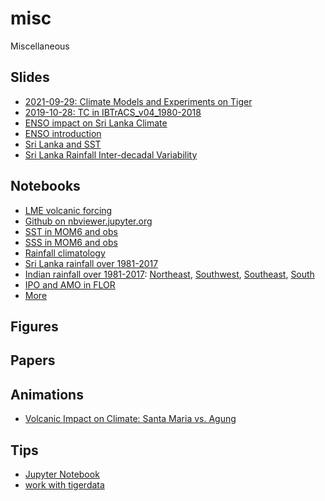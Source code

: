 # misc
Miscellaneous

## Slides
* [2021-09-29: Climate Models and Experiments on Tiger](https://docs.google.com/presentation/d/1avTt-jKJb_XqO5CyYEbbKWuL5uVmIZT7IVWE1TpO0MI)
* [2019-10-28: TC in IBTrACS_v04_1980-2018](https://docs.google.com/presentation/d/1tIAR1QI4jt7iuexMTK8axNdEyiO_MO64T13HIIv8D8Q)
* [ENSO impact on Sri Lanka Climate](https://docs.google.com/presentation/d/1HOqww7g5H3Bgq0WJt6p7KU8BBleELhSaKGmRObn1RM0/edit?usp=sharing)
* [ENSO introduction](https://docs.google.com/presentation/d/1NZeWN8EjMGxwU7H4c_xCyhmWN0T941WSQrJqCgdcqGQ/edit?usp=sharing)
* [Sri Lanka and SST](https://docs.google.com/presentation/d/17WnZLAkRbEri2ciuyBp243tKVrv47scp-Sis6GxKPvE/edit?usp=sharing)
* [Sri Lanka Rainfall Inter-decadal Variability](https://docs.google.com/presentation/d/1ncwRY-phRPwW1Pzo_oqd6by9NxWdVv-fm3q1Wl0DAXs)

## Notebooks
* [LME volcanic forcing](https://nbviewer.jupyter.org/url/tigress-web.princeton.edu/~wenchang/pub/notebooks/lme.ipynb)
* [Github on nbviewer.jupyter.org](http://nbviewer.jupyter.org/github/wy2136/)
* [SST in MOM6 and obs](http://nbviewer.jupyter.org/url/tigress-web.princeton.edu/%7Ewenchang/pub/notebooks/sst_bias.ipynb)
* [SSS in MOM6 and obs](http://nbviewer.jupyter.org/url/tigress-web.princeton.edu/%7Ewenchang/pub/notebooks/sss_bias.ipynb)
* [Rainfall climatology](http://nbviewer.jupyter.org/url/tigress-web.princeton.edu/%7Ewenchang/pub/notebooks/rainy_season.ipynb)
* [Sri Lanka rainfall over 1981-2017](http://nbviewer.jupyter.org/url/tigress-web.princeton.edu/~wenchang/pub/climate_and_disease/SriLanka.rainfall.datasets.ipynb)
* [Indian rainfall over 1981-2017](http://nbviewer.jupyter.org/url/tigress-web.princeton.edu/~wenchang/pub/climate_and_disease/India.rainfall.datasets.ipynb): [Northeast](http://nbviewer.jupyter.org/url/tigress-web.princeton.edu/~wenchang/pub/climate_and_disease/IndiaGB.rainfall.datasets.ipynb), [Southwest](http://nbviewer.jupyter.org/url/tigress-web.princeton.edu/~wenchang/pub/climate_and_disease/IndiaWG.rainfall.datasets.ipynb), [Southeast](http://nbviewer.jupyter.org/url/tigress-web.princeton.edu/~wenchang/pub/climate_and_disease/IndiaSE.rainfall.datasets.ipynb), [South](http://nbviewer.jupyter.org/url/tigress-web.princeton.edu/~wenchang/pub/climate_and_disease/IndiaSouth.rainfall.datasets.ipynb)
* [IPO and AMO in FLOR](http://nbviewer.jupyter.org/url/tigress-web.princeton.edu/%7Ewenchang/pub/notebooks/ipo_amo.ipynb)
* [More](http://tigress-web.princeton.edu/~wenchang/pub/notebooks/notebooks.html)


## Figures

## Papers

## Animations
* [Volcanic Impact on Climate: Santa Maria vs. Agung](http://tigress-web.princeton.edu/~wenchang/pub/volcanic_impact/img/volc_impact_f10.gif)

## Tips
* [Jupyter Notebook](https://www.dataquest.io/blog/jupyter-notebook-tips-tricks-shortcuts/)
* [work with tigerdata](https://github.com/PrincetonUniversity/tigerdata-offloading)
